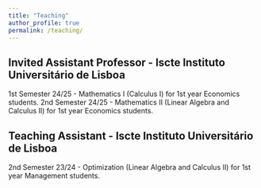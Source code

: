 ```yaml
---
title: "Teaching"
author_profile: true
permalink: /teaching/
---
```


## Invited Assistant Professor - Iscte Instituto Universitário de Lisboa 
1st Semester 24/25 - Mathematics I (Calculus I) for 1st year Economics students.
2nd Semester 24/25 - Mathematics II (Linear Algebra and Calculus II) for 1st year Economics students.
## Teaching Assistant - Iscte Instituto Universitário de Lisboa 

2nd Semester 23/24 - Optimization (Linear Algebra and Calculus II) for 1st year Management students.
